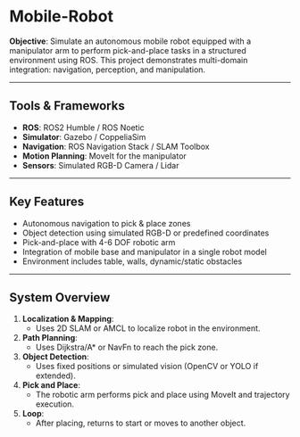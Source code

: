 # Mobile-Robot

**Objective**: Simulate an autonomous mobile robot equipped with a manipulator arm to perform pick-and-place tasks in a structured environment using ROS. This project demonstrates multi-domain integration: navigation, perception, and manipulation.

---

## Tools & Frameworks

- **ROS**: ROS2 Humble / ROS Noetic  
- **Simulator**: Gazebo / CoppeliaSim  
- **Navigation**: ROS Navigation Stack / SLAM Toolbox  
- **Motion Planning**: MoveIt for the manipulator  
- **Sensors**: Simulated RGB-D Camera / Lidar  

---

## Key Features

-  Autonomous navigation to pick & place zones  
-  Object detection using simulated RGB-D or predefined coordinates  
-  Pick-and-place with 4-6 DOF robotic arm  
-  Integration of mobile base and manipulator in a single robot model  
-  Environment includes table, walls, dynamic/static obstacles  

---

## System Overview

1. **Localization & Mapping**:
   - Uses 2D SLAM or AMCL to localize robot in the environment.
2. **Path Planning**:
   - Uses Dijkstra/A* or NavFn to reach the pick zone.
3. **Object Detection**:
   - Uses fixed positions or simulated vision (OpenCV or YOLO if extended).
4. **Pick and Place**:
   - The robotic arm performs pick and place using MoveIt and trajectory execution.
5. **Loop**:
   - After placing, returns to start or moves to another object.

